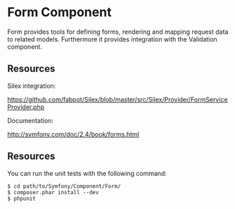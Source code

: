 Form Component
==============

Form provides tools for defining forms, rendering and mapping request data to
related models. Furthermore it provides integration with the Validation
component.

Resources
---------

Silex integration:

https://github.com/fabpot/Silex/blob/master/src/Silex/Provider/FormServiceProvider.php

Documentation:

http://symfony.com/doc/2.4/book/forms.html

Resources
---------

You can run the unit tests with the following command:

    $ cd path/to/Symfony/Component/Form/
    $ composer.phar install --dev
    $ phpunit

